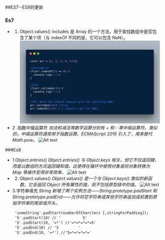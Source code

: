 ##ES7--ES9的更新
### Es7
- 1. Object.values()
 includes 是 Array 的一个方法，用于查找数组中是否包含了某个项（与 indexOf 不同的是，它可以包含 NaN）。
![Alt text](https://github.com/csyrunnoob/shareWebKnowledge/blob/csy/img/WechatIMG3.jpeg)
- 2 .指数中缀运算符
*加法和减法等数学运算分别有 + 和 - 等中缀运算符。类似的，中缀运算符通常用于指数运算。ECMAScript 2016 引入了，用来替代 Math.pow。*
![Alt text](./WechatIMG4.jpeg)

###Es8
- 1.Object.entries()
*Object.entries() 与 Object.keys 相关，但它不仅返回键，而是以数组的方式返回键和值。这使得在循环中使用对象或将对象转换为 Map 等操作变得非常简单。*
![Alt text](./WechatIMG6.jpeg)
- 2. Object.values()
*Object.values() 是一个与 Object.keys() 类似的新函数，它会返回 Object 所有属性的值，但不包括原型链中的值。*
![Alt text](./WechatIMG5.jpeg)
- 3.字符串填充
*String 新增了两个实例方法——String.prototype.padStart 和 String.prototype.padEnd——允许将空字符串或其他字符串追加或前置到原始字符串的尾部或开头。*
  ```
   'someString'.padStart(numberOfCharcters [,stringForPadding]); 
   '5'.padStart(10) // '          5'
   '5'.padStart(10, '=*') //'=*=*=*=*=5'
   '5'.padEnd(10) // '5         '
   '5'.padEnd(10, '=*') //'5=*=*=*=*='
   ```

